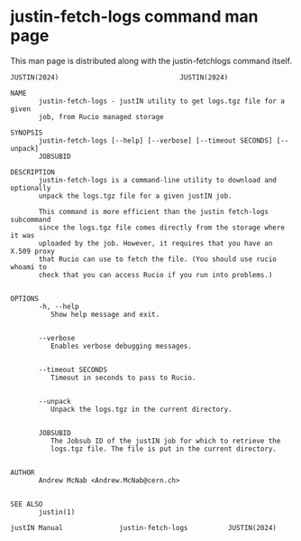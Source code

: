 # justin-fetch-logs command man page
This man page is distributed along with the 
justin-fetchlogs command itself.

    JUSTIN(2024)							  JUSTIN(2024)
    
    NAME
           justin-fetch-logs - justIN utility to get logs.tgz file for a given
           job, from Rucio managed storage
    
    SYNOPSIS
           justin-fetch-logs [--help] [--verbose] [--timeout SECONDS] [--unpack]
           JOBSUBID
    
    DESCRIPTION
           justin-fetch-logs is a command-line utility to download and optionally
           unpack the logs.tgz file for a given justIN job.
    
           This command is more efficient than the justin fetch-logs subcommand
           since the logs.tgz file comes directly from the storage where it was
           uploaded by the job. However, it requires that you have an X.509 proxy
           that Rucio can use to fetch the file. (You should use rucio whoami to
           check that you can access Rucio if you run into problems.)
    
    
    OPTIONS
           -h, --help
    	      Show help message and exit.
    
    
           --verbose
    	      Enables verbose debugging messages.
    
    
           --timeout SECONDS
    	      Timeout in seconds to pass to Rucio.
    
    
           --unpack
    	      Unpack the logs.tgz in the current directory.
    
    
           JOBSUBID
    	      The Jobsub ID of the justIN job for which to retrieve the
    	      logs.tgz file. The file is put in the current directory.
    
    
    AUTHOR
           Andrew McNab <Andrew.McNab@cern.ch>
    
    
    SEE ALSO
           justin(1)
    
    justIN Manual		       justin-fetch-logs		  JUSTIN(2024)
